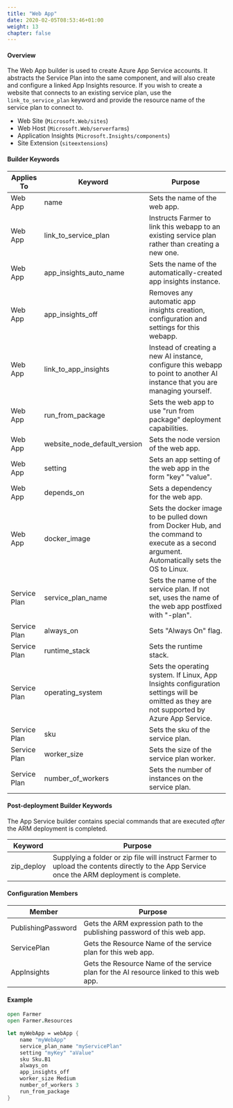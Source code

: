 ```yaml
---
title: "Web App"
date: 2020-02-05T08:53:46+01:00
weight: 13
chapter: false
---
```


#### Overview
The Web App builder is used to create Azure App Service accounts. It abstracts the Service Plan into the same component, and will also create and configure a linked App Insights resource. If you wish to create a website that connects to an existing service plan, use the `link_to_service_plan` keyword and provide the resource name of the service plan to connect to.

* Web Site (`Microsoft.Web/sites`)
* Web Host (`Microsoft.Web/serverfarms`)
* Application Insights (`Microsoft.Insights/components`)
* Site Extension (`siteextensions`)

#### Builder Keywords

| Applies To | Keyword | Purpose |
|-|-|-|
| Web App | name | Sets the name of the web app. |
| Web App | link_to_service_plan | Instructs Farmer to link this webapp to an existing service plan rather than creating a new one. |
| Web App | app_insights_auto_name | Sets the name of the automatically-created app insights instance. |
| Web App | app_insights_off | Removes any automatic app insights creation, configuration and settings for this webapp. |
| Web App | link_to_app_insights | Instead of creating a new AI instance, configure this webapp to point to another AI instance that you are managing yourself. |
| Web App | run_from_package | Sets the web app to use "run from package" deployment capabilities. |
| Web App | website_node_default_version | Sets the node version of the web app. |
| Web App | setting | Sets an app setting of the web app in the form "key" "value". |
| Web App | depends_on | Sets a dependency for the web app. |
| Web App | docker_image | Sets the docker image to be pulled down from Docker Hub, and the command to execute as a second argument. Automatically sets the OS to Linux. |
| Service Plan | service_plan_name | Sets the name of the service plan. If not set, uses the name of the web app postfixed with "-plan". |
| Service Plan | always_on | Sets "Always On" flag. |
| Service Plan | runtime_stack | Sets the runtime stack. |
| Service Plan | operating_system | Sets the operating system. If Linux, App Insights configuration settings will be omitted as they are not supported by Azure App Service. |
| Service Plan | sku | Sets the sku of the service plan. |
| Service Plan | worker_size | Sets the size of the service plan worker. |
| Service Plan | number_of_workers | Sets the number of instances on the service plan. |

#### Post-deployment Builder Keywords
The App Service builder contains special commands that are executed *after* the ARM deployment is completed.

| Keyword | Purpose |
|-|-|
| zip_deploy | Supplying a folder or zip file will instruct Farmer to upload the contents directly to the App Service once the ARM deployment is complete. |

#### Configuration Members

| Member | Purpose |
|-|-|
| PublishingPassword | Gets the ARM expression path to the publishing password of this web app. |
| ServicePlan | Gets the Resource Name of the service plan for this web app. |
| AppInsights | Gets the Resource Name of the service plan for the AI resource linked to this web app. |

#### Example

```fsharp
open Farmer
open Farmer.Resources

let myWebApp = webApp {
    name "myWebApp"
    service_plan_name "myServicePlan"
    setting "myKey" "aValue"
    sku Sku.B1
    always_on
    app_insights_off
    worker_size Medium
    number_of_workers 3
    run_from_package
}
```